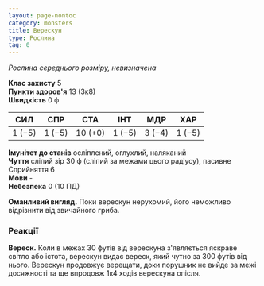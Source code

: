 ```yaml
---
layout: page-nontoc
category: monsters
title: Верескун
type: Рослина
tag: 0
---
```


_Рослина середнього розміру, невизначена_

**Клас захисту** 5    
**Пункти здоров'я** 13 (3к8)    
**Швидкість** 0 ф

| СИЛ    | СПР    | СТА     | ІНТ    | МДР    | ХАР    |
| ------ | ------ | ------- | ------ | ------ | ------ |
| 1 (−5) | 1 (−5) | 10 (+0) | 1 (−5) | 3 (−4) | 1 (−5) |

**Імунітет до станів** осліплений, оглухлий, наляканий    
**Чуття** сліпий зір 30 ф (сліпий за межами цього радіусу), пасивне Сприйняття 6    
**Мови** -    
**Небезпека** 0 (10 ПД)

**Оманливий вигляд.** Поки верескун нерухомий, його неможливо відрізнити від звичайного гриба.

### Реакції
**Вереск.** Коли в межах 30 футів від верескуна з'являється яскраве світло або істота, верескун видає вереск, який чутно за 300 футів від нього. Верескун продовжує верещати, доки порушник не вийде за межі досяжності та ще впродовж 1к4 ходів верескуна опісля.